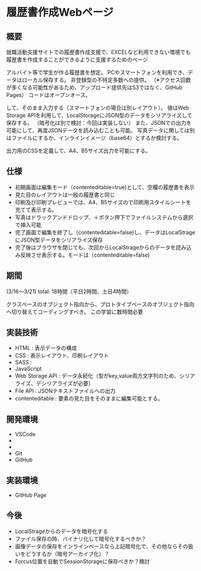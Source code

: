 # 履歴書作成Webページ

## 概要


就職活動支援サイトでの履歴書作成支援で、EXCELなど利用できない環境でも履歴書を作成することができるように支援するためのページ

アルバイト等で学生が作る履歴書を想定。
PCやスマートフォンを利用でき、データはローカル保存する。
非登録型の不特定多数への提供。
（※アクセス回数が多くなる可能性があるため、アップロード提供先はS3ではなく、GitHub Pages）
コードはオープンオース。

して、そのまま入力する（スマートフォンの場合は別レイアウト）。
値はWeb Storage APIを利用して、LocalStorageにJSON型のデータをシリアライズして保存する。
（暗号化は別で検討：今回は実装しない）
また、JSONでの出力を可能にして、再度JSONデータを読み込むことも可能。
写真データに関しては別はファイルにするか、インラインイメージ（base64）とするか検討する。

出力用のCSSを定義して、A4、B5サイズ出力を可能にする。


## 仕様
- 初期画面は編集モード（contenteditable=true)として、空欄の履歴書を表示
- 見た目のレイアウトは一般の履歴書と同じ
- 印刷及び印刷プレビューでは、A4、B5サイズので印刷用スタイルシートを充てて表示する。
- 写真はドラックアンドドロップ、＋ボタン押下でファイルシステムから選択で挿入可能
- 完了画面で編集を終了し（contenteditable=false)し、データはLocalStrageにJSON型データをシリアライズ保存
- 完了後はブラウザを閉じても、次回からLocalStrageからのデータを読み込み反映させ表示する。モードは（contenteditable=false)



## 期間
(3/16〜3/21) total: 18時間（平日2時間、土日4時間）

クラスベースのオブジェクト指向から、プロトタイプベースのオブジェクト指向へ切り替えてコーディングすべき。
この学習に数時間必要


## 実装技術

- HTML         		: 表示データの構成
- CSS 				: 表示レイアウト、印刷レイアウト
- SASS              : 
- JavaScript
 - Web Storage API  : データ永続化（型がkey,value両方文字列のため、シリアライズ、デシリアライズが必要）
 - File API         : JSONテキストファイルへの出力
 - contenteditable  : 要素の見た目をそのままに編集可能とする。

## 開発環境

- VSCode
 -  
 - 
- Git
 - GitHub


## 実装環境
- GitHub Page


## 今後
- LocalStrageからのデータを暗号化する
- ファイル保存の時、バイナリ化して暗号化するべきか？
- 画像データの保存をインラインベースなら上記暗号化で、その他ならその扱いをどうするか（暗号アーカイブ化）？
- Forcus位置を自動でSessionStorageに保存べきか？検討
